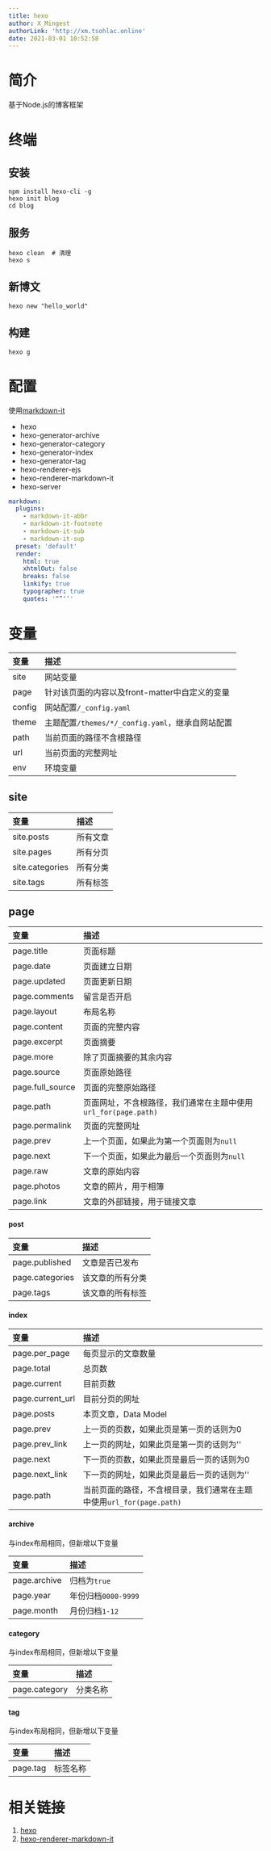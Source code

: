 ```yaml
---
title: hexo
author: X_Mingest
authorLink: 'http://xm.tsohlac.online'
date: 2021-03-01 10:52:58
---
```


# 简介

基于Node.js的博客框架

# 终端

## 安装

```shell
npm install hexo-cli -g
hexo init blog
cd blog
```

## 服务

```shell
hexo clean  # 清理
hexo s
```

## 新博文

```shell
hexo new "hello_world"
```

## 构建

```shell
hexo g
```

# 配置

使用[markdown-it](https://github.com/hexojs/hexo-renderer-markdown-it)

- hexo
- hexo-generator-archive
- hexo-generator-category
- hexo-generator-index
- hexo-generator-tag
- hexo-renderer-ejs
- hexo-renderer-markdown-it
- hexo-server

```yaml
markdown:
  plugins:
    - markdown-it-abbr
    - markdown-it-footnote
    - markdown-it-sub
    - markdown-it-sup
  preset: 'default'
  render:
    html: true
    xhtmlOut: false
    breaks: false
    linkify: true
    typographer: true
    quotes: '“”‘’'
```

# 变量

变量 | 描述
:- | :-
site | 网站变量
page | 针对该页面的内容以及front-matter中自定义的变量
config | 网站配置`/_config.yaml`
theme | 主题配置`/themes/*/_config.yaml`，继承自网站配置
path | 当前页面的路径不含根路径
url | 当前页面的完整网址
env | 环境变量

## site

变量 | 描述
:- | :-
site.posts | 所有文章
site.pages | 所有分页
site.categories | 所有分类
site.tags | 所有标签

## page

变量 | 描述
:- | :-
page.title | 页面标题
page.date | 页面建立日期
page.updated | 页面更新日期
page.comments | 留言是否开启
page.layout | 布局名称
page.content | 页面的完整内容
page.excerpt | 页面摘要
page.more | 除了页面摘要的其余内容
page.source | 页面原始路径
page.full_source | 页面的完整原始路径
page.path | 页面网址，不含根路径，我们通常在主题中使用`url_for(page.path)`
page.permalink | 页面的完整网址
page.prev | 上一个页面，如果此为第一个页面则为`null`
page.next | 下一个页面，如果此为最后一个页面则为`null`
page.raw | 文章的原始内容
page.photos | 文章的照片，用于相簿
page.link | 文章的外部链接，用于链接文章

#### post

变量 | 描述
:- | :-
page.published | 文章是否已发布
page.categories | 该文章的所有分类
page.tags | 该文章的所有标签

#### index

变量 | 描述
:- | :-
page.per_page | 每页显示的文章数量
page.total | 总页数
page.current | 目前页数
page.current_url | 目前分页的网址
page.posts | 本页文章，Data Model
page.prev | 上一页的页数，如果此页是第一页的话则为0
page.prev_link | 上一页的网址，如果此页是第一页的话则为''
page.next | 下一页的页数，如果此页是最后一页的话则为0
page.next_link | 下一页的网址，如果此页是最后一页的话则为''
page.path | 当前页面的路径，不含根目录，我们通常在主题中使用`url_for(page.path)`

#### archive

与index布局相同，但新增以下变量

变量 | 描述
:- | :-
page.archive | 归档为`true`
page.year | 年份归档`0000-9999`
page.month | 月份归档`1-12`

#### category

与index布局相同，但新增以下变量

变量 | 描述
:- | :-
page.category | 分类名称

#### tag

与index布局相同，但新增以下变量

变量 | 描述
:- | :-
page.tag | 标签名称

# 相关链接

1. [hexo](https://github.com/hexojs/hexo)
1. [hexo-renderer-markdown-it](https://github.com/hexojs/hexo-renderer-markdown-it)
